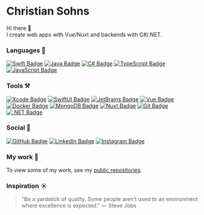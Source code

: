 # Christian Sohns

Hi there 👋\
I create web apps with Vue/Nuxt and backends with C#/.NET.

### Languages 💬
[![Swift Badge](https://img.shields.io/badge/-Swift-fa8128?style=for-the-badge&logo=Swift&logoColor=white)][github]
[![Java Badge](https://img.shields.io/badge/-Java-ff7f50?style=for-the-badge&logo=openjdk&logoColor=white)][github]
[![C# Badge](https://img.shields.io/badge/-CSharp-6723cd?style=for-the-badge&logo=CSharp&logoColor=white)][github]
[![TypeScript Badge](https://img.shields.io/badge/-Typescript-007acc?style=for-the-badge&logo=typescript&logoColor=white)][github]
[![JavaScript Badge](https://img.shields.io/badge/-Javascript-daaa48?style=for-the-badge&logo=javascript&logoColor=white)][github]

### Tools ⚒️
[![Xcode Badge](https://img.shields.io/badge/-Xcode-108bfa?style=for-the-badge&logo=Xcode&logoColor=white)][github]
[![SwiftUI Badge](https://img.shields.io/badge/-SwiftUI-004497?style=for-the-badge&logo=Swift&logoColor=white)][github]
[![JetBrains Badge](https://img.shields.io/badge/-jetbrains-6b57ff?style=for-the-badge&logo=JetBrains&logoColor=white)][github]
[![Vue Badge](https://img.shields.io/badge/-Vue-3C875A?style=for-the-badge&logo=Vue.js&logoColor=white)][github]
[![Docker Badge](https://img.shields.io/badge/-Docker-0055a9?style=for-the-badge&logo=Docker&logoColor=white)][github]
[![MongoDB Badge](https://img.shields.io/badge/MongoDB-47A248?style=for-the-badge&logo=MongoDB&logoColor=white)][github]
[![Nuxt Badge](https://img.shields.io/badge/-Nuxt-00CD82?style=for-the-badge&logo=Nuxt&logoColor=white)][github]
[![Git Badge](https://img.shields.io/badge/Git-DE3433?style=for-the-badge&logo=Git&logoColor=white)][github]
[![.NET Badge](https://img.shields.io/badge/-Dotnet-6723cd?style=for-the-badge&logo=Dotnet&logoColor=white)][github]

### Social 📱
[![GitHub Badge](https://img.shields.io/badge/GitHub-3c3d3d?style=for-the-badge&logo=GitHub&logoColor=white)][github]
[![LinkedIn Badge](https://img.shields.io/badge/LinkedIn-0D76A8?style=for-the-badge&logo=linkedin&logoColor=white)][linkedIn]
[![Instagram Badge](https://img.shields.io/badge/Instagram-fc5185?style=for-the-badge&logo=instagram&logoColor=white)][instagram]

### My work 📁
To view some of my work, see my [public repositories](https://github.com/chrissns?tab=repositories&type=public).

### Inspiration ☀️
> "Be a yardstick of quality. Some people aren’t used to an environment where excellence is expected." — Steve Jobs

[website]: https://github.com/tea418pot
[github]: https://github.com/tea418pot
[linkedIn]: https://www.linkedin.com/in/christian-sohns-a90518205
[instagram]: https://instagram.com/chr.sns

